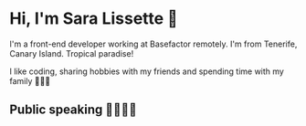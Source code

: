 # Hi, I'm Sara Lissette 👋

I'm a front-end developer working at Basefactor remotely. I'm from Tenerife, Canary Island. Tropical paradise!

I like coding, sharing hobbies with my friends and spending time with my family 👩‍👩‍👧

## Public speaking 🐱‍💻👩‍💻
